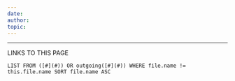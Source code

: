 ```yaml
---
date: 
author: 
topic:
---
```












----
LINKS TO THIS PAGE 
```dataview
LIST FROM ([#](#)) OR outgoing([#](#)) WHERE file.name != this.file.name SORT file.name ASC 
```

